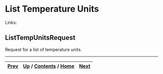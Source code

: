 # List Temperature Units

Links:

## ListTempUnitsRequest

Request for a list of temperature units.

* * *

[Prev](ch01s06s25s03.md) | [Up](ch01s06.md) / [Contents](index.md) / [Home](../../index.htm)|  [Next](ch01s06s26s02.md)  
---|---|---

